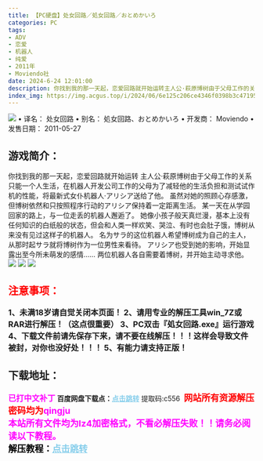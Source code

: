 ```yaml
---
title: 【PC硬盘】处女回路／処女回路／おとめかいろ
categories: PC
tags:
- ADV
- 恋爱
- 机器人
- 纯爱
- 2011年
- Moviendo社
date: 2024-6-24 12:01:00
description: 你找到我的那一天起，恋爱回路就开始运转主人公·萩原博树由于父母工作的关系只能一个人生活，在机器人开发公司工作的父母为了减轻他的生活负担和测试试作机的性能，将最新式女仆机器人·アリシア送给了他。
index_img: https://img.acgus.top/i/2024/06/6e125c206ce4346f0398b3c47195abac.webp
---
```

![](https://img.acgus.top/i/2024/06/6e125c206ce4346f0398b3c47195abac.webp)
• 译名： 处女回路
• 别名： 処女回路、おとめかいろ
• 开发商： Moviendo
• 发售日期： 2011-05-27

## 游戏简介：
你找到我的那一天起，恋爱回路就开始运转
主人公·萩原博树由于父母工作的关系只能一个人生活，在机器人开发公司工作的父母为了减轻他的生活负担和测试试作机的性能，将最新式女仆机器人·アリシア送给了他。
虽然对她的照顾心存感激，但博树依然和只按照程序行动的アリシア保持着一定距离生活。
某一天在从学园回家的路上，与一位走丢的机器人邂逅了。
她像小孩子般天真烂漫，基本上没有任何知识的白纸般的状态，但会和人类一样欢笑、哭泣、有时也会肚子饿，博树从来没有见过这样子的机器人。
名为サラ的这位机器人希望博树成为自己的主人，从那时起サラ就将博树作为一位男性来看待。
アリシア也受到她的影响，开始显露出至今所未萌发的感情……
两位机器人各自需要着博树，并开始主动寻求他。
![](https://img.acgus.top/i/2024/06/5edfec2462b1d02fd1351c0857dff332.webp)
![](https://img.acgus.top/i/2024/06/53c726365db69ce7b37450936411aa74.webp)
![](https://img.acgus.top/i/2024/06/4e0e1eeace7bcf139464d92d8249df46.webp)







## <font color=#FF0000 >注意事项：</font>
<font size=3><b>1、未满18岁请自觉关闭本页面！
2、请用专业的解压工具win_7Z或RAR进行解压！（这点很重要）
3、PC双击『処女回路.exe』运行游戏
4、下载文件前请先保存下来，请不要在线解压！！！这样会导致文件被封，对你也没好处！！！
5、有能力请支持正版！</b></font>

## 下载地址：
<font color=#FF00FF size=3><b>已打中文补丁</b></font>
<b>百度网盘下载点：</b><a href="https://pan.baidu.com/s/1GWk4jS0xrLbjF-5RjDrSmw?pwd=c556" style="color: #87CEEB;"><b>点击跳转</b></a> 提取码:c556
<a style="padding: 0" href="https://post.qingju.org/AD/"><img style="max-width:100%" src="https://img.acgus.top/i/2024/07/478f689b8021d8d499ab43d21acf137a.gif" alt=""></a>
<b><font color=#FF0000 size=4>网站所有资源解压密码均为</b></font><b><font color=#FF00FF size=4>qingju</font><font color=#FF0000 ></font></b><br><b><font color=#FF00FF size=4>本站所有文件均为lz4加密格式，不看必解压失败！！请务必阅读以下教程。</b></font><br><b><font color=#000 size=4>解压教程：</b><a href="https://post.qingju.org/tutorial/000/" style="color: #87CEEB;"><b>点击跳转</b></a>